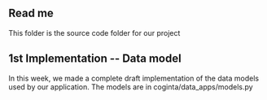## Read me    
This folder is the source code folder for our project   
## 1st Implementation -- Data model    
In this week, we made a complete draft implementation of the data models used by our application. The models are in coginta/data_apps/models.py    

